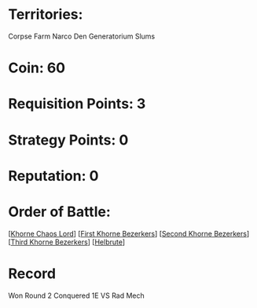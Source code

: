 # Territories: 
Corpse Farm
Narco Den
Generatorium
Slums

# Coin: 60

# Requisition Points: 3

# Strategy Points: 0

# Reputation: 0

# Order of Battle:
[[Khorne Chaos Lord]]
[[First Khorne Bezerkers]]
[[Second Khorne Bezerkers]]
[[Third Khorne Bezerkers]]
[[Helbrute]]

# Record
Won Round 2 Conquered 1E VS Rad Mech


[//begin]: # "Autogenerated link references for markdown compatibility"
[Khorne Chaos Lord]: khorne-chaos-lord "Khorne Chaos Lord"
[First Khorne Bezerkers]: first-khorne-bezerkers "First Khorne Bezerkers"
[Second Khorne Bezerkers]: second-khorne-bezerkers "Second Khorne Bezerkers"
[Third Khorne Bezerkers]: third-khorne-bezerkers "Third Khorne Bezerkers"
[Helbrute]: helbrute "Helbrute"
[//end]: # "Autogenerated link references"